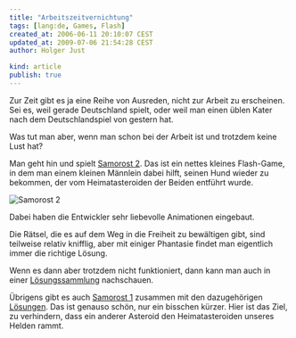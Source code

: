 ```yaml
---
title: "Arbeitszeitvernichtung"
tags: [lang:de, Games, Flash]
created_at: 2006-06-11 20:10:07 CEST
updated_at: 2009-07-06 21:54:28 CEST
author: Holger Just

kind: article
publish: true
---
```


Zur Zeit gibt es ja eine Reihe von Ausreden, nicht zur Arbeit zu erscheinen. Sei es, weil gerade Deutschland spielt, oder weil man einen üblen Kater nach dem Deutschlandspiel von gestern hat.

Was tut man aber, wenn man schon bei der Arbeit ist und trotzdem keine Lust hat?

Man geht hin und spielt [Samorost 2](http://www.samorost2.net/). Das ist ein nettes kleines Flash-Game, in dem man einem kleinen Männlein dabei hilft, seinen Hund wieder zu bekommen, der vom Heimatasteroiden der Beiden entführt wurde.

![Samorost 2](/media/2006/samorost2.jpg)

Dabei haben die Entwickler sehr liebevolle Animationen eingebaut.

Die Rätsel, die es auf dem Weg in die Freiheit zu bewältigen gibt, sind teilweise relativ knifflig, aber mit einiger Phantasie findet man eigentlich immer die richtige Lösung.

Wenn es dann aber trotzdem nicht funktioniert, dann kann man auch in einer [Lösungssammlung](http://dlh.net/cheats/pc/deutsch/samorost+2/loesung.html) nachschauen.

Übrigens gibt es auch [Samorost 1](http://www.samorost2.net/samorost1/) zusammen mit den dazugehörigen [Lösungen](http://dlh.net/cheats/pc/deutsch/samorost/loesung.html). Das ist genauso schön, nur ein bisschen kürzer. Hier ist das Ziel, zu verhindern, dass ein anderer Asteroid den Heimatasteroiden unseres Helden rammt.
